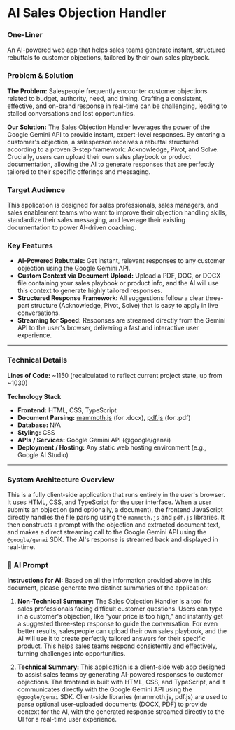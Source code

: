 # AI Sales Objection Handler

### One-Liner
An AI-powered web app that helps sales teams generate instant, structured rebuttals to customer objections, tailored by their own sales playbook.

### Problem & Solution
**The Problem:** Salespeople frequently encounter customer objections related to budget, authority, need, and timing. Crafting a consistent, effective, and on-brand response in real-time can be challenging, leading to stalled conversations and lost opportunities.

**Our Solution:** The Sales Objection Handler leverages the power of the Google Gemini API to provide instant, expert-level responses. By entering a customer's objection, a salesperson receives a rebuttal structured according to a proven 3-step framework: Acknowledge, Pivot, and Solve. Crucially, users can upload their own sales playbook or product documentation, allowing the AI to generate responses that are perfectly tailored to their specific offerings and messaging.

### Target Audience
This application is designed for sales professionals, sales managers, and sales enablement teams who want to improve their objection handling skills, standardize their sales messaging, and leverage their existing documentation to power AI-driven coaching.

### Key Features
*   **AI-Powered Rebuttals:** Get instant, relevant responses to any customer objection using the Google Gemini API.
*   **Custom Context via Document Upload:** Upload a PDF, DOC, or DOCX file containing your sales playbook or product info, and the AI will use this context to generate highly tailored responses.
*   **Structured Response Framework:** All suggestions follow a clear three-part structure (Acknowledge, Pivot, Solve) that is easy to apply in live conversations.
*   **Streaming for Speed:** Responses are streamed directly from the Gemini API to the user's browser, delivering a fast and interactive user experience.

---

### Technical Details

**Lines of Code:** ~1150 (recalculated to reflect current project state, up from ~1030)

**Technology Stack**
*   **Frontend:** HTML, CSS, TypeScript
*   **Document Parsing:** [mammoth.js](https://github.com/mwilliamson/mammoth.js) (for .docx), [pdf.js](https://mozilla.github.io/pdf.js/) (for .pdf)
*   **Database:** N/A
*   **Styling:** CSS
*   **APIs / Services:** Google Gemini API (@google/genai)
*   **Deployment / Hosting:** Any static web hosting environment (e.g., Google AI Studio)

---

### System Architecture Overview
This is a fully client-side application that runs entirely in the user's browser. It uses HTML, CSS, and TypeScript for the user interface. When a user submits an objection (and optionally, a document), the frontend JavaScript directly handles the file parsing using the `mammoth.js` and `pdf.js` libraries. It then constructs a prompt with the objection and extracted document text, and makes a direct streaming call to the Google Gemini API using the `@google/genai` SDK. The AI's response is streamed back and displayed in real-time.

### 🤖 AI Prompt
**Instructions for AI:** Based on all the information provided above in this document, please generate two distinct summaries of the application:

1.  **Non-Technical Summary:**  The Sales Objection Handler is a tool for sales professionals facing difficult customer questions. Users can type in a customer's objection, like "your price is too high," and instantly get a suggested three-step response to guide the conversation. For even better results, salespeople can upload their own sales playbook, and the AI will use it to create perfectly tailored answers for their specific product. This helps sales teams respond consistently and effectively, turning challenges into opportunities.

2.  **Technical Summary:**  This application is a client-side web app designed to assist sales teams by generating AI-powered responses to customer objections. The frontend is built with HTML, CSS, and TypeScript, and it communicates directly with the Google Gemini API using the `@google/genai` SDK. Client-side libraries (mammoth.js, pdf.js) are used to parse optional user-uploaded documents (DOCX, PDF) to provide context for the AI, with the generated response streamed directly to the UI for a real-time user experience.
